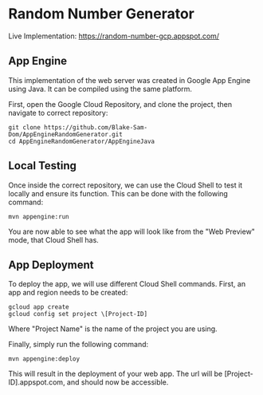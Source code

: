 # Random Number Generator

Live Implementation: https://random-number-gcp.appspot.com/

## App Engine

This implementation of the web server was created in Google App Engine using Java. It can be compiled using the same platform.

First, open the Google Cloud Repository, and clone  the project, then navigate to correct repository:

```
git clone https://github.com/Blake-Sam-Dom/AppEngineRandomGenerator.git
cd AppEngineRandomGenerator/AppEngineJava
```

## Local Testing

Once inside the correct repository, we can use the Cloud Shell to test it locally and ensure its function. This can be done with the following command:

```
mvn appengine:run
```

You are now able to see what the app will look like from the "Web Preview" mode, that Cloud Shell has.

## App Deployment

To deploy the app, we will use different Cloud Shell commands. First, an app and region needs to be created:

```
gcloud app create
gcloud config set project \[Project-ID]
```

Where "Project Name" is the name of the project you are using.

Finally, simply run the following command:

```
mvn appengine:deploy
```

This will result in the deployment of your web app. The url will be [Project-ID].appspot.com, and should now be accessible.

